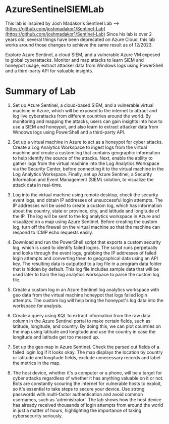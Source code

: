 # AzureSentinelSIEMLab
This lab is inspired by Josh Madakor's Sentinel Lab --> [https://github.com/joshmadakor1/Sentinel-Lab](https://github.com/joshmadakor1/Sentinel-Lab)
Since his lab is over 2 years old, several things have been deprecated on Azure Cloud, this lab works around those changes to achieve the same result as of 12/2023. 


Explore Azure Sentinel, a cloud SIEM, and a vulnerable Azure VM exposed to global cyberattacks. Monitor and map attacks to learn SIEM and honeypot usage, extract attacker data from Windows logs using PowerShell and a third-party API for valuable insights.

# Summary of Lab 
1. Set up Azure Sentinel, a cloud-based SIEM, and a vulnerable virtual machine in Azure, which will be exposed to the internet to attract and log live cyberattacks from different countries around the world. By monitoring and mapping the attacks, users can gain insights into how to use a SIEM and honeypot, and also learn to extract attacker data from Windows logs using PowerShell and a third-party API.

2. Set up a virtual machine in Azure to act as a honeypot for cyber attacks. Create a Log Analytics Workspace to ingest logs from the virtual machine and create a custom log that contains geographic information to help identify the source of the attacks. Next, enable the ability to gather logs from the virtual machine into the Log Analytics Workspace via the Security Center, before connecting it to the virtual machine in the Log Analytics Workspace. Finally, set up Azure Sentinel, a Security Information and Event Management (SIEM) solution, to visualize the attack data in real-time.

3. Log into the virtual machine using remote desktop, check the security event logs, and obtain IP addresses of unsuccessful login attempts. The IP addresses will be used to create a custom log, which has information about the country, state or province, city, and latitude and longitude of the IP. The log will be sent to the log analytics workspace in Azure and visualized on a map using Azure Sentinel. Before creating the custom log, turn off the firewall on the virtual machine so that the machine can respond to ICMP echo requests easily.
   
4. Download and run the PowerShell script that exports a custom security log, which is used to identify failed logins. The script runs perpetually and looks through the event logs, grabbing the IP addresses of failed login attempts and converting them to geographical data using an API key. The resulting data is outputted to a log file in a program data folder that is hidden by default. This log file includes sample data that will be used later to train the log analytics workspace to parse the custom log file.
    
5. Create a custom log in an Azure Sentinel log analytics workspace with geo data from the virtual machine honeypot that logs failed login attempts. The custom log will help bring the honeypot's log data into the workspace for analysis. 

6. Create a query using KQL to extract information from the raw data column in the Azure Sentinel portal to make certain fields, such as latitude, longitude, and country. By doing this, we can plot countries on the map using latitude and longitude and use the country in case the longitude and latitude get too messed up.
   
7. Set up the geo map in Azure Sentinel. Check the parsed out fields of a failed login log if it looks okay. The map displays the location by country or latitude and longitude fields, exclude unnecessary records and label the metrics in the map. 

8. The host device, whether it's a computer or a phone, will be a target for cyber attacks regardless of whether it has anything valuable on it or not. Bots are constantly scouring the internet for vulnerable hosts to exploit, so it's essential to take steps to secure your device. Use strong passwords with multi-factor authentication and avoid common usernames, such as 'administrator'. The lab shows how the host device has already received thousands of login attempts from around the world in just a matter of hours, highlighting the importance of taking cybersecurity seriously.

